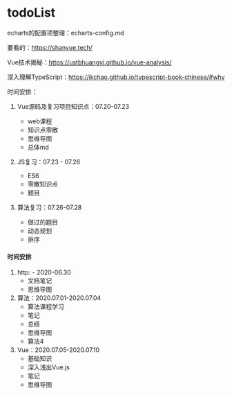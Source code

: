 # todoList



echarts的配置项整理：echarts-config.md



要看的：https://shanyue.tech/

Vue技术揭秘：https://ustbhuangyi.github.io/vue-analysis/

深入理解TypeScript：https://jkchao.github.io/typescript-book-chinese/#why

时间安排：

1. Vue源码及复习项目知识点：07.20-07.23
   - web课程
   - 知识点零散
   - 思维导图
   - 总体md

2. JS复习：07.23 - 07.26
   - ES6
   - 零散知识点
   - 题目
3. 算法复习：07.26-07.28
   - 做过的题目
   - 动态规划
   - 排序











#### 时间安排

1. http: - 2020-06.30
   - 文档笔记
   - 思维导图
2. 算法：2020.07.01-2020.07.04
   - 算法课程学习
   - 笔记
   - 总结
   - 思维导图
   - 算法4
3. Vue：2020.07.05-2020.07.10
   - 基础知识
   - 深入浅出Vue.js
   - 笔记
   - 思维导图



